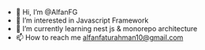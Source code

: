 - 👋 Hi, I’m @AlfanFG
- 👀 I’m interested in Javascript Framework
- 🌱 I’m currently learning nest js & monorepo architecture
- 📫 How to reach me alfanfaturahman10@gmail.com

<!---
AlfanFG/AlfanFG is a ✨ special ✨ repository because its `README.md` (this file) appears on your GitHub profile.
You can click the Preview link to take a look at your changes.
--->
